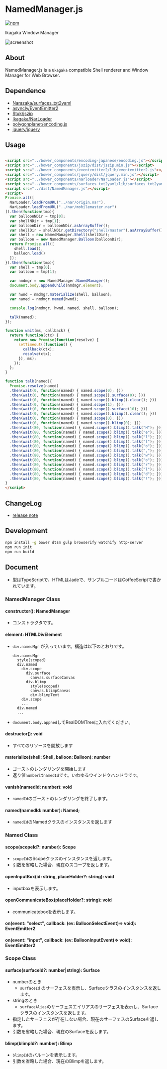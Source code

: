 # NamedManager.js

[![npm](https://img.shields.io/npm/v/ikagaka.namedmanager.js.svg?style=flat)](https://npmjs.com/package/ikagaka.namedmanager.js)

Ikagaka Window Manager

![screenshot](https://raw.githubusercontent.com/Ikagaka/NamedManager.js/master/screenshot.gif)

## About
NamedManager.js is a `Ukagaka` compatible Shell renderer and Window Manager for Web Browser.

## Dependence
* [Narazaka/surfaces_txt2yaml](https://github.com/Narazaka/surfaces_txt2yaml)
* [asyncly/EventEmitter2](https://github.com/asyncly/EventEmitter2)
* [Stuk/jszip](https://github.com/Stuk/jszip)
* [Ikagaka/NarLoader](https://github.com/Ikagaka/NarLoader/)
* [polygonplanet/encoding.js](https://github.com/polygonplanet/encoding.js)
* [jquery/jquery](https://github.com/jquery/jquery)

## Usage

```html

<script src="../bower_components/encoding-japanese/encoding.js"></script>
<script src="../bower_components/jszip/dist/jszip.min.js"></script>
<script src="../bower_components/eventemitter2/lib/eventemitter2.js"></script>
<script src="../bower_components/jquery/dist/jquery.min.js"></script>
<script src="../bower_components/narloader/NarLoader.js"></script>
<script src="../bower_components/surfaces_txt2yaml/lib/surfaces_txt2yaml.js"></script>
<script src="../dist/NamedManager.js"></script>
<script>
Promise.all([
  NarLoader.loadFromURL("../nar/origin.nar"),
  NarLoader.loadFromURL("../nar/mobilemaster.nar")
]).then(function(tmp){
  var balloonNDir = tmp[0];
  var shellNDir = tmp[1];
  var balloonDir = balloonNDir.asArrayBuffer();
  var shellDir = shellNDir.getDirectory("shell/master").asArrayBuffer();
  var shell = new NamedManager.Shell(shellDir);
  var balloon = new NamedManager.Balloon(balloonDir);
  return Promise.all([
    shell.load(),
    balloon.load()
  ]);
}).then(function(tmp){
  var shell = tmp[0];
  var balloon = tmp[1];

  var nmdmgr = new NamedManager.NamedManager();
  document.body.appendChild(nmdmgr.element);

  var hwnd = nmdmgr.materialize(shell, balloon);
  var named = nmdmgr.named(hwnd);

  console.log(nmdmgr, hwnd, named, shell, balloon);

  talk(named);
});

function wait(ms, callback) {
  return function(ctx) {
    return new Promise(function(resolve) {
      setTimeout((function() {
        callback(ctx);
        resolve(ctx);
      }), ms);
    });
  };
}

function talk(named){
  Promise.resolve(named)
  .then(wait(0, function(named) { named.scope(0); }))
  .then(wait(0, function(named) { named.scope().surface(0); }))
  .then(wait(0, function(named) { named.scope().blimp().clear(); }))
  .then(wait(0, function(named) { named.scope(1); }))
  .then(wait(0, function(named) { named.scope().surface(10); }))
  .then(wait(0, function(named) { named.scope().blimp().clear(); }))
  .then(wait(0, function(named) { named.scope(0); }))
  .then(wait(0, function(named) { named.scope().blimp(0); }))
  .then(wait(80, function(named) { named.scope().blimp().talk("H"); }))
  .then(wait(80, function(named) { named.scope().blimp().talk("e"); }))
  .then(wait(80, function(named) { named.scope().blimp().talk("l"); }))
  .then(wait(80, function(named) { named.scope().blimp().talk("l"); }))
  .then(wait(80, function(named) { named.scope().blimp().talk("o"); }))
  .then(wait(80, function(named) { named.scope().blimp().talk(","); }))
  .then(wait(80, function(named) { named.scope().blimp().talk("w"); }))
  .then(wait(80, function(named) { named.scope().blimp().talk("o"); }))
  .then(wait(80, function(named) { named.scope().blimp().talk("r"); }))
  .then(wait(80, function(named) { named.scope().blimp().talk("l"); }))
  .then(wait(80, function(named) { named.scope().blimp().talk("d"); }))
  .then(wait(80, function(named) { named.scope().blimp().talk("!"); }));
}
</script>

```

## ChangeLog
* [release note](https://github.com/Ikagaka/NamedManager.js/releases)

## Development
```sh
npm install -g bower dtsm gulp browserify watchify http-server
npm run init
npm run build
```

## Document
* 型はTypeScriptで、HTMLはJadeで、サンプルコードはCoffeeScriptで書かれています。

### NamedManager Class
#### constructor(): NamedManager
* コンストラクタです。
#### element: HTMLDivElement
* `div.namedMgr` が入っています。構造は以下のとおりです。
  ```jade
  div.namedMgr
    style(scoped)
    div.named
      div.scope
        div.surface
          canvas.surfaceCanvas
        div.blimp
          style(scoped)
          canvas.blimpCanvas
          div.blimpText
      div.scope
      ...
    div.named
    ...
  ```
* `document.body.appned`してRealDOMTreeに入れてください。

#### destructor(): void
* すべてのリソースを開放します

#### materialize(shell: Shell, balloon: Balloon): number
* ゴーストのレンダリングを開始します
* 返り値`number`は`namedId`です。いわゆるウインドウハンドラです。

#### vanish(namedId: number): void
* `namedId`のゴーストのレンダリングを終了します。

#### named(namedId: number): Named;
* `namedId`のNamedクラスのインスタンスを返します

### Named Class

#### scope(scopeId?: number): Scope
* `scopeId`のScopeクラスのインスタンスを返します。
* 引数を省略した場合、現在のスコープを返します。

#### openInputBox(id: string, placeHolder?: string): void
* inputboxを表示します。

#### openCommunicateBox(placeHolder?: string): void
* communicateboxを表示します。

#### on(event: "select", callback: (ev: BalloonSelectEvent)=> void): EventEmitter2

#### on(event: "input", callback: (ev: BalloonInputEvent)=> void): EventEmitter2


### Scope Class

#### surface(surfaceId?: number|string): Surface
* numberのとき
  * `surfaceId` のサーフェスを表示し、Surfaceクラスのインスタンスを返します。
* stringのとき
  * `surfaceAlias`のサーフェスエイリアスのサーフェスを表示し、Surfaceクラスのインスタンスを返します。
* 指定したサーフェスが存在しない場合、現在のサーフェスのSurfaceを返します。
* 引数を省略した場合、現在のSurfaceを返します。

#### blimp(blimpId?: number): Blimp
* `blimpId`のバルーンを表示します。
* 引数を省略した場合、現在のBlimpを返します。
